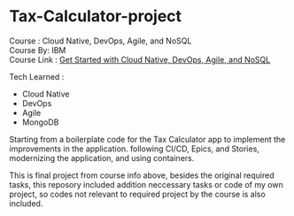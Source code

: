 # Tax-Calculator-project

Course : Cloud Native, DevOps, Agile, and NoSQL  
Course By: IBM   
Course Link :  [Get Started with Cloud Native, DevOps, Agile, and NoSQL](https://www.coursera.org/learn/cloud-native-devops-agile-nosql)

Tech Learned :  
* Cloud Native
* DevOps
* Agile
* MongoDB

Starting from a boilerplate code for the Tax Calculator app to implement the improvements in the application.
following CI/CD, Epics, and Stories, modernizing the application, and using containers.

This is final project from course info above, besides the original required tasks, this reposory included addition neccessary tasks or code of my own project, so codes not relevant to required project by the course is also included.
